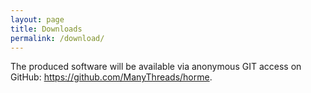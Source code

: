 ```yaml
---
layout: page
title: Downloads
permalink: /download/
---
```


The produced software will be available via anonymous GIT access on GitHub: <https://github.com/ManyThreads/horme>.

